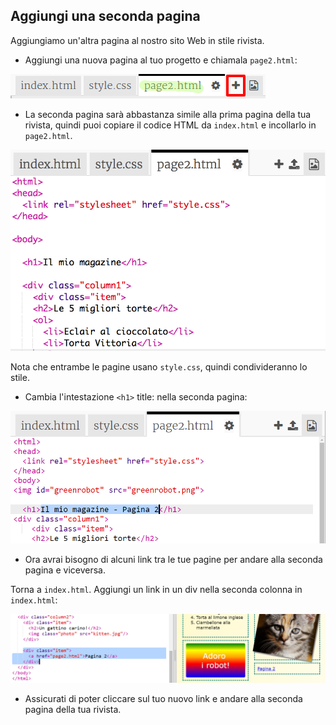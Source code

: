## Aggiungi una seconda pagina

Aggiungiamo un'altra pagina al nostro sito Web in stile rivista.

+ Aggiungi una nuova pagina al tuo progetto e chiamala `page2.html`:

![screenshot](images/magazine-page2.png)

+ La seconda pagina sarà abbastanza simile alla prima pagina della tua rivista, quindi puoi copiare il codice HTML da `index.html` e incollarlo in `page2.html`.

![screenshot](images/magazine-page2-html.png)

Nota che entrambe le pagine usano `style.css`, quindi condivideranno lo stile.

+ Cambia l'intestazione `<h1>` title: nella seconda pagina:

![screenshot](images/magazine-page2-h1.png)

+ Ora avrai bisogno di alcuni link tra le tue pagine per andare alla seconda pagina e viceversa.

Torna a `index.html`. Aggiungi un link in un div nella seconda colonna in `index.html`:

![screenshot](images/magazine-page2-link.png)

+ Assicurati di poter cliccare sul tuo nuovo link e andare alla seconda pagina della tua rivista.